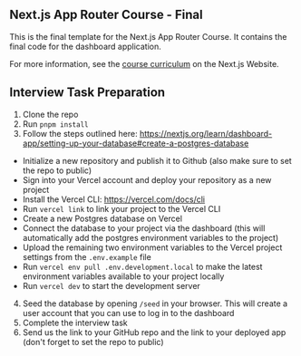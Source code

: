 ## Next.js App Router Course - Final

This is the final template for the Next.js App Router Course. It contains the final code for the dashboard application.

For more information, see the [course curriculum](https://nextjs.org/learn) on the Next.js Website.

## Interview Task Preparation

1. Clone the repo
2. Run `pnpm install`
3. Follow the steps outlined here: https://nextjs.org/learn/dashboard-app/setting-up-your-database#create-a-postgres-database
  - Initialize a new repository and publish it to Github (also make sure to set the repo to public)
  - Sign into your Vercel account and deploy your repository as a new project
  - Install the Vercel CLI: https://vercel.com/docs/cli
  - Run `vercel link` to link your project to the Vercel CLI
  - Create a new Postgres database on Vercel
  - Connect the database to your project via the dashboard (this will automatically add the postgres environment variables to the project)
  - Upload the remaining two environment variables to the Vercel project settings from the `.env.example` file
  - Run `vercel env pull .env.development.local` to make the latest environment variables available to your project locally
  - Run `vercel dev` to start the development server
4. Seed the database by opening `/seed` in your browser. This will create a user account that you can use to log in to the dashboard
5. Complete the interview task
6. Send us the link to your GitHub repo and the link to your deployed app (don't forget to set the repo to public)